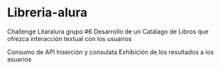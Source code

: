 # Libreria-alura
Challenge Litaralura grupo #6
Desarrollo de un Catálago de Libros que ofrezca interacción textual con los usuarios

Consumo de API
Inserción y consulata
Exhibición de los resultados a los asuarios
